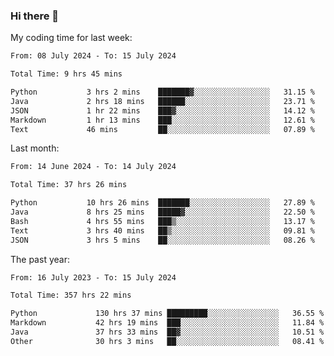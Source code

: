 ### Hi there 👋

My coding time for last week:

<!--START_SECTION:week-->

```txt
From: 08 July 2024 - To: 15 July 2024

Total Time: 9 hrs 45 mins

Python           3 hrs 2 mins    ███████▓░░░░░░░░░░░░░░░░░   31.15 %
Java             2 hrs 18 mins   ██████░░░░░░░░░░░░░░░░░░░   23.71 %
JSON             1 hr 22 mins    ███▓░░░░░░░░░░░░░░░░░░░░░   14.12 %
Markdown         1 hr 13 mins    ███░░░░░░░░░░░░░░░░░░░░░░   12.61 %
Text             46 mins         ██░░░░░░░░░░░░░░░░░░░░░░░   07.89 %
```

<!--END_SECTION:week-->

Last month:

<!--START_SECTION:month-->

```txt
From: 14 June 2024 - To: 14 July 2024

Total Time: 37 hrs 26 mins

Python           10 hrs 26 mins  ███████░░░░░░░░░░░░░░░░░░   27.89 %
Java             8 hrs 25 mins   █████▓░░░░░░░░░░░░░░░░░░░   22.50 %
Bash             4 hrs 55 mins   ███▒░░░░░░░░░░░░░░░░░░░░░   13.17 %
Text             3 hrs 40 mins   ██▒░░░░░░░░░░░░░░░░░░░░░░   09.81 %
JSON             3 hrs 5 mins    ██░░░░░░░░░░░░░░░░░░░░░░░   08.26 %
```

<!--END_SECTION:month-->

The past year:

<!--START_SECTION:year-->

```txt
From: 16 July 2023 - To: 15 July 2024

Total Time: 357 hrs 22 mins

Python             130 hrs 37 mins █████████░░░░░░░░░░░░░░░░   36.55 %
Markdown           42 hrs 19 mins  ███░░░░░░░░░░░░░░░░░░░░░░   11.84 %
Java               37 hrs 33 mins  ██▓░░░░░░░░░░░░░░░░░░░░░░   10.51 %
Other              30 hrs 3 mins   ██░░░░░░░░░░░░░░░░░░░░░░░   08.41 %
```

<!--END_SECTION:year-->
